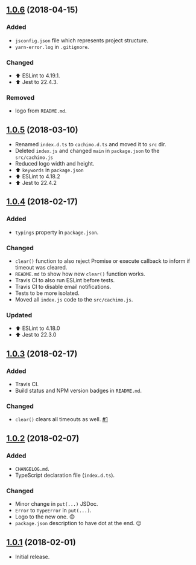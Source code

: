 ## [1.0.6](https://github.com/svipben/cachimo/releases/tag/1.0.6) (2018-04-15)

### Added

* `jsconfig.json` file which represents project structure.
* `yarn-error.log` in `.gitignore`.

### Changed

* ⬆️ ESLint to 4.19.1.
* ⬆️ Jest to 22.4.3.

### Removed

* logo from `README.md`.

## [1.0.5](https://github.com/svipben/cachimo/releases/tag/1.0.5) (2018-03-10)

* Renamed `index.d.ts` to `cachimo.d.ts` and moved it to `src` dir.
* Deleted `index.js` and changed `main` in `package.json` to the `src/cachimo.js`
* Reduced logo width and height.
* ⬆️ `keywords` in `package.json`
* ⬆️ ESLint to 4.18.2
* ⬆️ Jest to 22.4.2

## [1.0.4](https://github.com/svipben/cachimo/releases/tag/1.0.4) (2018-02-17)

### Added

* `typings` property in `package.json`.

### Changed

* `clear()` function to also reject Promise or execute callback to inform if timeout was cleared.
* `README.md` to show how new `clear()` function works.
* Travis CI to also run ESLint before tests.
* Travis CI to disable email notifications.
* Tests to be more isolated.
* Moved all `index.js` code to the `src/cachimo.js`.

### Updated

* ⬆️ ESLint to 4.18.0
* ⬆️ Jest to 22.3.0

## [1.0.3](https://github.com/svipben/cachimo/releases/tag/1.0.3) (2018-02-17)

### Added

* Travis CI.
* Build status and NPM version badges in `README.md`.

### Changed

* `clear()` clears all timeouts as well. [#1](https://github.com/svipben/cachimo/issues/1)

## [1.0.2](https://github.com/svipben/cachimo/releases/tag/1.0.2) (2018-02-07)

### Added

* `CHANGELOG.md`.
* TypeScript declaration file (`index.d.ts`).

### Changed

* Minor change in `put(...)` JSDoc.
* `Error` to `TypeError` in `put(...)`.
* Logo to the new one. 😊
* `package.json` description to have dot at the end. 😑

## [1.0.1](https://github.com/svipben/cachimo/releases/tag/1.0.1) (2018-02-01)

* Initial release.
